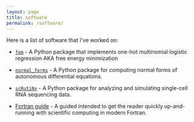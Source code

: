 ```yaml
---
layout: page
title: software
permalink: /software/
---
```


Here is a list of software that I've worked on:

- [`fem`](https://nihcompmed.github.io/fem/) - A Python package that implements one-hot multinomial logistic regression AKA free energy minimization

- [`normal_forms`](../normal_forms/html/) - A Python package for computing normal forms of autonomous differential equations.

- [`scRutiNy`](http://lbm.niddk.nih.gov/mckennajp/scRutiNy) - A Python package for analyzing and simulating single-cell RNA sequencing data.

- [Fortran guide](https://www.math.fsu.edu/~jmckenna/acm-computing-seminar/resources/langs/fortran/) - A guided intended to get the reader quickly up-and-running with scientific computing in modern Fortran.
